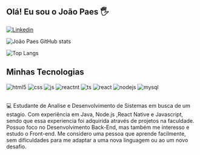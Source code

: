 ## Olá! Eu sou o João Paes 🖐️
[![Linkedin](https://img.shields.io/badge/LinkedIn-0077B5?style=for-the-badge&logo=linkedin&logoColor=white)](https://www.linkedin.com/in/jo%C3%A3obatistap/)

![João Paes GitHub stats](https://github-readme-stats.vercel.app/api?username=joaopaes14&show_icons=true&theme=merko)

![Top Langs](https://github-readme-stats.vercel.app/api/top-langs/?username=joaopaes14&layout=compact)

## Minhas Tecnologias

<div style="display: inline_block">
  <img align="center" alt="html5" src="https://img.shields.io/badge/HTML5-E34F26?style=for-the-badge&logo=html5&logoColor=white" />
  <img align="center" alt="css" src="https://img.shields.io/badge/CSS3-1572B6?style=for-the-badge&logo=css3&logoColor=white" />
    <img align="center" alt="js" src="https://img.shields.io/badge/JavaScript-F7DF1E?style=for-the-badge&logo=javascript&logoColor=black" />
  <img align="center" alt="reactnt" src="https://img.shields.io/badge/React_Native-20232A?style=for-the-badge&logo=react&logoColor=61DAFB" />
  <img align="center" alt="ts" src="https://img.shields.io/badge/Java-ED8B00?style=for-the-badge&logo=openjdk&logoColor=white" />
  <img align="center" alt="react" src="https://img.shields.io/badge/React-20232A?style=for-the-badge&logo=react&logoColor=61DAFB" />
  <img align="center" alt="nodejs" src="https://img.shields.io/badge/Node.js-43853D?style=for-the-badge&logo=node.js&logoColor=white" />
   <img align="center" alt="mysql" src="https://img.shields.io/badge/MySQL-00000F?style=for-the-badge&logo=mysql&logoColor=w" />
</div><br/>

💻 Estudante de Analise e Desenvolvimento de Sistemas em busca de um estagio. Com experiência em Java, Node.js ,React Native e Javascript, sendo que essa experiencia foi adquirida através de projetos na faculdade.
Possuo foco no Desenvolvimento Back-End, mas também me interesso e estudo o Front-end. Me considero uma pessoa que aprende facilmente, sem dificuldades para me adaptar a uma nova linguagem ou ao um novo desafio.
